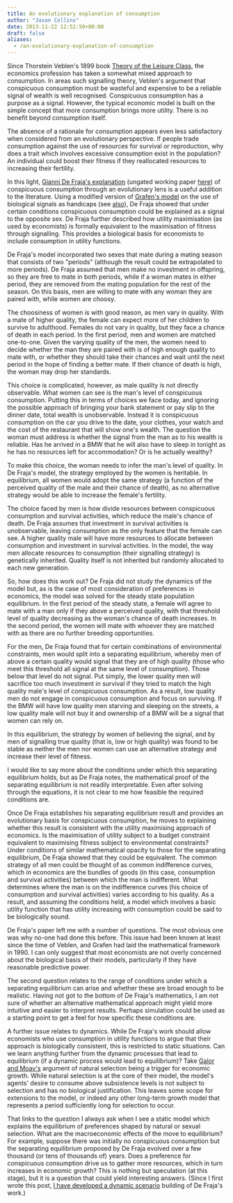 ```yaml
---
title: An evolutionary explanation of consumption
author: "Jason Collins"
date: 2013-11-22 12:52:50+00:00
draft: false
aliases:
  - /an-evolutionary-explanation-of-consumption
---
```


Since Thorstein Veblen's 1899 book [Theory of the Leisure Class](https://www.jasoncollins.blog/thorstein-veblens-the-theory-of-the-leisure-class/), the economics profession has taken a somewhat mixed approach to consumption. In areas such signalling theory, Veblen's argument that conspicuous consumption must be wasteful and expensive to be a reliable signal of wealth is well recognised. Conspicuous consumption has a purpose as a signal. However, the typical economic model is built on the simple concept that more consumption brings more utility. There is no benefit beyond consumption itself.

The absence of a rationale for consumption appears even less satisfactory when considered from an evolutionary perspective. If people trade consumption against the use of resources for survival or reproduction, why does a trait which involves excessive consumption exist in the population? An individual could boost their fitness if they reallocated resources to increasing their fertility.

In this light, [Gianni De Fraja's explanation](https://doi.org/10.1016/j.jebo.2009.05.019) (ungated working paper [here](http://ideas.repec.org/a/eee/jeborg/v72y2009i1p51-69.html)) of conspicuous consumption through an evolutionary lens is a useful addition to the literature. Using a modified version of [Grafen's model](https://doi.org/10.1016/S0022-5193(05)80088-8) on the use of biological signals as handicaps (see [also](https://doi.org/10.1016/S0022-5193(05)80087-6)), De Fraja showed that under certain conditions conspicuous consumption could be explained as a signal to the opposite sex. De Fraja further described how utility maximisation (as used by economists) is formally equivalent to the maximisation of fitness through signalling. This provides a biological basis for economists to include consumption in utility functions.

De Fraja's model incorporated two sexes that mate during a mating season that consists of two "periods" (although the result could be extrapolated to more periods). De Fraja assumed that men make no investment in offspring, so they are free to mate in both periods, while if a woman mates in either period, they are removed from the mating population for the rest of the season. On this basis, men are willing to mate with any woman they are paired with, while women are choosy.

The choosiness of women is with good reason, as men vary in quality. With a mate of higher quality, the female can expect more of her children to survive to adulthood. Females do not vary in quality, but they face a chance of death in each period. In the first period, men and women are matched one-to-one. Given the varying quality of the men, the women need to decide whether the man they are paired with is of high enough quality to mate with, or whether they should take their chances and wait until the next period in the hope of finding a better mate. If their chance of death is high, the woman may drop her standards.

This choice is complicated, however, as male quality is not directly observable. What women can see is the man's level of conspicuous consumption. Putting this in terms of choices we face today, and ignoring the possible approach of bringing your bank statement or pay slip to the dinner date, total wealth is unobservable. Instead it is conspicuous consumption on the car you drive to the date, your clothes, your watch and the cost of the restaurant that will show one's wealth. The question the woman must address is whether the signal from the man as to his wealth is reliable. Has he arrived in a BMW that he will also have to sleep in tonight as he has no resources left for accommodation? Or is he actually wealthy?

To make this choice, the woman needs to infer the man's level of quality. In De Fraja's model, the strategy employed by the women is heritable. In equilibrium, all women would adopt the same strategy (a function of the perceived quality of the male and their chance of death), as no alternative strategy would be able to increase the female's fertility.

The choice faced by men is how divide resources between conspicuous consumption and survival activities, which reduce the male's chance of death. De Fraja assumes that investment in survival activities is unobservable, leaving consumption as the only feature that the female can see. A higher quality male will have more resources to allocate between consumption and investment in survival activities. In the model, the way men allocate resources to consumption (their signalling strategy) is genetically inherited. Quality itself is not inherited but randomly allocated to each new generation.

So, how does this work out? De Fraja did not study the dynamics of the model but, as is the case of most consideration of preferences in economics, the model was solved for the steady state population equilibrium. In the first period of the steady state, a female will agree to mate with a man only if they above a perceived quality, with that threshold level of quality decreasing as the woman's chance of death increases. In the second period, the women will mate with whoever they are matched with as there are no further breeding opportunities.

For the men, De Fraja found that for certain combinations of environmental constraints, men would split into a separating equilibrium, whereby men of above a certain quality would signal that they are of high quality (those who meet this threshold all signal at the same level of consumption). Those below that level do not signal. Put simply, the lower quality men will sacrifice too much investment in survival if they tried to match the high quality male's level of conspicuous consumption. As a result, low quality men do not engage in conspicuous consumption and focus on surviving. If the BMW will have low quality men starving and sleeping on the streets, a low quality male will not buy it and ownership of a BMW will be a signal that women can rely on.

In this equilibrium, the strategy by women of believing the signal, and by men of signalling true quality (that is, low or high quality) was found to be stable as neither the men nor women can use an alternative strategy and increase their level of fitness.

I would like to say more about the conditions under which this separating equilibrium holds, but as De Fraja notes, the mathematical proof of the separating equilibrium is not readily interpretable. Even after solving through the equations, it is not clear to me how feasible the required conditions are.

Once De Fraja establishes his separating equilibrium result and provides an evolutionary basis for conspicuous consumption, he moves to explaining whether this result is consistent with the utility maximising approach of economics. Is the maximisation of utility subject to a budget constraint equivalent to maximising fitness subject to environmental constraints? Under conditions of similar mathematical opacity to those for the separating equilibrium, De Fraja showed that they could be equivalent. The common strategy of all men could be thought of as common indifference curves, which in economics are the bundles of goods (in this case, consumption and survival activities) between which the man is indifferent. What determines where the man is on the indifference curves (his choice of consumption and survival activities) varies according to his quality. As a result, and assuming the conditions held, a model which involves a basic utility function that has utility increasing with consumption could be said to be biologically sound.

De Fraja's paper left me with a number of questions. The most obvious one was why no-one had done this before. This issue had been known at least since the time of Veblen, and Grafen had laid the mathematical framework in 1990. I can only suggest that most economists are not overly concerned about the biological basis of their models, particularly if they have reasonable predictive power.

The second question relates to the range of conditions under which a separating equilibrium can arise and whether these are broad enough to be realistic. Having not got to the bottom of De Fraja's mathematics, I am not sure of whether an alternative mathematical approach might yield more intuitive and easier to interpret results. Perhaps simulation could be used as a starting point to get a feel for how specific these conditions are.

A further issue relates to dynamics. While De Fraja's work should allow economists who use consumption in utility functions to argue that their approach is biologically consistent, this is restricted to static situations. Can we learn anything further from the dynamic processes that lead to equilibrium (if a dynamic process would lead to equilibrium)? Take [Galor and Moav's](https://www.jasoncollins.blog/economic-growth-and-evolution-parental-preference-for-quality-and-quantity-of-offspring/) argument of natural selection being a trigger for economic growth. While natural selection is at the core of their model, the model's agents' desire to consume above subsistence levels is not subject to selection and has no biological justification. This leaves some scope for extensions to the model, or indeed any other long-term growth model that represents a period sufficiently long for selection to occur.

That links to the question I always ask when I see a static model which explains the equilibrium of preferences shaped by natural or sexual selection. What are the macroeconomic effects of the move to equilibrium? For example, suppose there was initially no conspicuous consumption but the separating equilibrium proposed by De Fraja evolved over a few thousand (or tens of thousands of) years. Does a preference for conspicuous consumption drive us to gather more resources, which in turn increases in economic growth? This is nothing but speculation (at this stage), but it is a question that could yield interesting answers. (Since I first wrote this post, [I have developed a dynamic scenario](https://www.jasoncollins.blog/sexual-selection-conspicuous-consumption-and-economic-growth/) building of De Fraja's work.)
